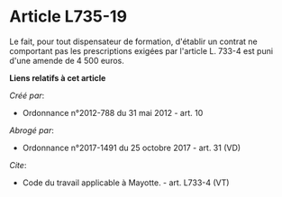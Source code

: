 # Article L735-19

Le fait, pour tout dispensateur de formation, d'établir un contrat ne comportant pas les prescriptions exigées par l'article
L. 733-4 est puni d'une amende de 4 500 euros.

**Liens relatifs à cet article**

_Créé par_:

  - Ordonnance n°2012-788 du 31 mai 2012 - art. 10

_Abrogé par_:

  - Ordonnance n°2017-1491 du 25 octobre 2017 - art. 31 (VD)

_Cite_:

  - Code du travail applicable à Mayotte. - art. L733-4 (VT)
